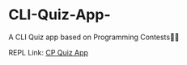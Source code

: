 # CLI-Quiz-App-
A CLI Quiz app based on Programming Contests👨‍💻

REPL Link: <a href="https://replit.com/@maxboom321/CP-Quiz#index.js">CP Quiz App</a>
